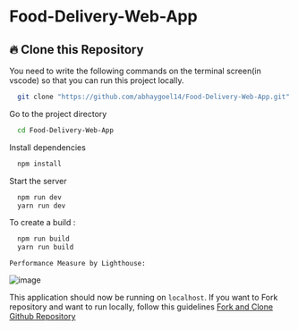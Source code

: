 # Food-Delivery-Web-App
## 🔥 Clone this Repository
You need to write the following commands on the terminal screen(in vscode) so that you can run this project locally.

```bash
  git clone "https://github.com/abhaygoel14/Food-Delivery-Web-App.git"
```
Go to the project directory

```bash
  cd Food-Delivery-Web-App
```
Install dependencies
```bash
  npm install
```
Start the server
```bash
  npm run dev
  yarn run dev
```
To create a build :
```bash
  npm run build
  yarn run build
```
`Performance Measure by Lighthouse:`

![image](https://user-images.githubusercontent.com/78078088/230981282-c3cb006a-d6ec-46b7-ae7d-785c2730161f.png)



This application should now be running on `localhost`. If you want to Fork repository and want to run locally, follow this guidelines [Fork and Clone Github Repository](https://docs.github.com/en/get-started/quickstart/fork-a-repo)


